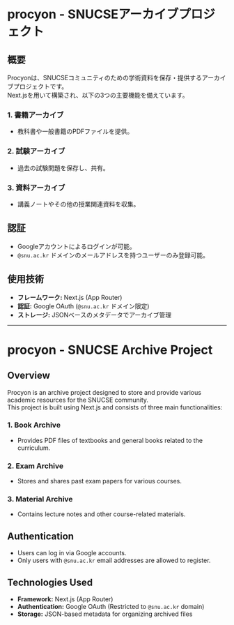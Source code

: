 # procyon - SNUCSEアーカイブプロジェクト

## 概要
Procyonは、SNUCSEコミュニティのための学術資料を保存・提供するアーカイブプロジェクトです。  
Next.jsを用いて構築され、以下の3つの主要機能を備えています。

### 1. **書籍アーカイブ**
- 教科書や一般書籍のPDFファイルを提供。

### 2. **試験アーカイブ**
- 過去の試験問題を保存し、共有。

### 3. **資料アーカイブ**
- 講義ノートやその他の授業関連資料を収集。

## 認証
- Googleアカウントによるログインが可能。
- `@snu.ac.kr` ドメインのメールアドレスを持つユーザーのみ登録可能。

## 使用技術
- **フレームワーク:** Next.js (App Router)
- **認証:** Google OAuth (`@snu.ac.kr` ドメイン限定)
- **ストレージ:** JSONベースのメタデータでアーカイブ管理

---

# procyon - SNUCSE Archive Project

## Overview
Procyon is an archive project designed to store and provide various academic resources for the SNUCSE community.  
This project is built using Next.js and consists of three main functionalities:

### 1. **Book Archive**
- Provides PDF files of textbooks and general books related to the curriculum.

### 2. **Exam Archive**
- Stores and shares past exam papers for various courses.

### 3. **Material Archive**
- Contains lecture notes and other course-related materials.

## Authentication
- Users can log in via Google accounts.
- Only users with `@snu.ac.kr` email addresses are allowed to register.

## Technologies Used
- **Framework:** Next.js (App Router)
- **Authentication:** Google OAuth (Restricted to `@snu.ac.kr` domain)
- **Storage:** JSON-based metadata for organizing archived files